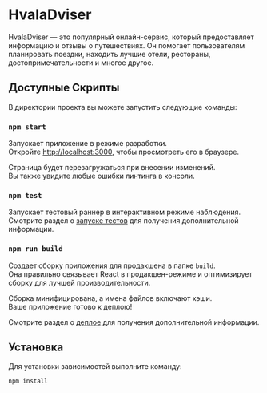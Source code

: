 # HvalaDviser

HvalaDviser — это популярный онлайн-сервис, который предоставляет информацию и отзывы о путешествиях. Он помогает пользователям планировать поездки, находить лучшие отели, рестораны, достопримечательности и многое другое.

## Доступные Скрипты

В директории проекта вы можете запустить следующие команды:

### `npm start`

Запускает приложение в режиме разработки.\
Откройте [http://localhost:3000](http://localhost:3000), чтобы просмотреть его в браузере.

Страница будет перезагружаться при внесении изменений.\
Вы также увидите любые ошибки линтинга в консоли.

### `npm test`

Запускает тестовый раннер в интерактивном режиме наблюдения.\
Смотрите раздел о [запуске тестов](https://facebook.github.io/create-react-app/docs/running-tests) для получения дополнительной информации.

### `npm run build`

Создает сборку приложения для продакшена в папке `build`.\
Она правильно связывает React в продакшен-режиме и оптимизирует сборку для лучшей производительности.

Сборка минифицирована, а имена файлов включают хэши.\
Ваше приложение готово к деплою!

Смотрите раздел о [деплое](https://facebook.github.io/create-react-app/docs/deployment) для получения дополнительной информации.

## Установка

Для установки зависимостей выполните команду:

```sh
npm install